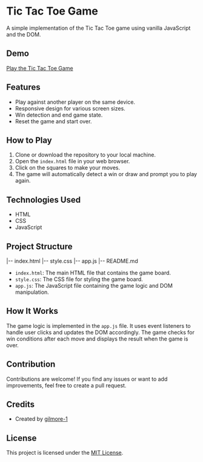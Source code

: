 # Tic Tac Toe Game

A simple implementation of the Tic Tac Toe game using vanilla JavaScript and the DOM.

## Demo

[Play the Tic Tac Toe Game](https://magnificent-seahorse-0a5dc4.netlify.app)

## Features

- Play against another player on the same device.
- Responsive design for various screen sizes.
- Win detection and end game state.
- Reset the game and start over.

## How to Play

1. Clone or download the repository to your local machine.
2. Open the `index.html` file in your web browser.
3. Click on the squares to make your moves.
4. The game will automatically detect a win or draw and prompt you to play again.

## Technologies Used

- HTML
- CSS
- JavaScript

## Project Structure

|-- index.html
|-- style.css
|-- app.js
|-- README.md

- `index.html`: The main HTML file that contains the game board.
- `style.css`: The CSS file for styling the game board.
- `app.js`: The JavaScript file containing the game logic and DOM manipulation.

## How It Works

The game logic is implemented in the `app.js` file. It uses event listeners to handle user clicks and updates the DOM accordingly. The game checks for win conditions after each move and displays the result when the game is over.

## Contribution

Contributions are welcome! If you find any issues or want to add improvements, feel free to create a pull request.

## Credits

- Created by [gilmore-1](https://github.com/gilmore-1)

## License

This project is licensed under the [MIT License](LICENSE).

